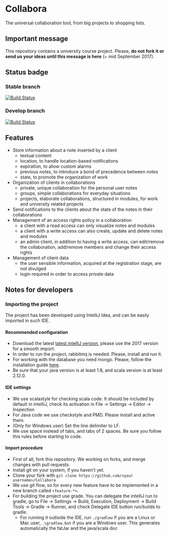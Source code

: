 # Collabora
The universal collaboration tool, from big projects to shopping lists.

## Important message
This repository contains a university course project. Please, **do not fork it or send us your ideas until this message is here** (~ mid September 2017).


## Status badge
### Stable branch 
[![Build Status](https://travis-ci.org/manuelperuzzi/Collabora.svg?branch=master)](https://travis-ci.org/manuelperuzzi/Collabora)
### Develop branch 
[![Build Status](https://travis-ci.org/manuelperuzzi/Collabora.svg?branch=develop)](https://travis-ci.org/manuelperuzzi/Collabora)


## Features
- Store information about a note inserted by a client
    - textual content
    - location, to handle location-based notifications
    - expiration, to allow custom alarms
    - previous notes, to introduce a bond of precedence between notes
    - state, to promote the organization of work
- Organization of clients in collaborations
    - private, unique collaboration for the personal user notes
    - groups, simple collaborations for everyday situations
    - projects, elaborate collaborations, structured in modules, for work and university related projects
- Send notifications to the clients about the state of the notes in their collaborations
- Management of an access rights policy in a collaboration
    - a client with a read access can only visualize notes and modules
    - a client with a write access can also create, update and delete notes and modules
    - an admin client, in addition to having a write access, can edit/remove the collaboration, add/remove members and change their access rights
- Management of client data
    - the user sensible information, acquired at the registration stage, are not divulged
    - login required in order to access private data

## Notes for developers

### Importing the project
The project has been developed using IntelliJ Idea, and can be easily imported in such IDE. 
#### Recommended configuration
- Download the latest [latest intelliJ version][idea], please use the 2017 version for a smooth import.
- In order to run the project, rabbitmq is needed. Please, install and run it.
- For working with the database you need mongo. Please, follow the installation guide [here][mongo].
- Be sure that your java version is at least 1.8, and scala version is at least 2.12.0.

#### IDE settings
- We use scalastyle for checking scala code. It should be included by default in intelliJ, check its activation in File -> Settings -> Editor -> Inspection
- For Java code we use checkstyle and PMD. Please install and active them.
- (Only for Windows user) Set the line delimiter to LF. 
- We use space instead of tabs, and tabs of 2 spaces. Be sure you follow this rules before starting to code.

#### Import procedure
- First of all, fork this repository. We working on forks, and merge changes with pull requests.
- Install git on your system, if you haven't yet.
- Clone your fork with `git clone https://github.com/<your username>/Collabora`
- We use git flow, so for every new feature have to be implemented in a new branch called `<feature-*>`.
- For building the project use grade. You can delegate the intelliJ run to gradle, go to File -> Settings -> Build, Execution, Deployment -> Build Tools -> Gradle -> Runner, and check Delegate IDE button run/builds to gradle.
    - For running it outiside the IDE, run `./gradlew` if you are a Linux or Mac user, `.\gradlew.bat` if you are a Windows user. This generates automatically the fatJar and the java/scala doc

[idea]: https://www.jetbrains.com/idea/
[mongo]: https://www.mongodb.com/